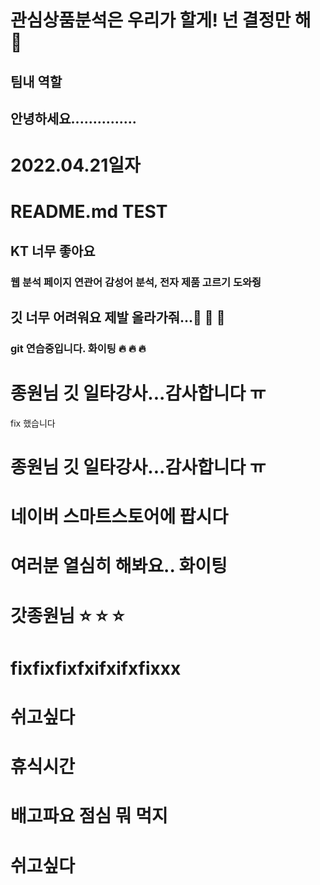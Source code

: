 # 관심상품분석은 우리가 할게! 넌 결정만 해 :speak_no_evil:



## 팀내 역할

## 안녕하세요...............


# 2022.04.21일자


# README.md TEST 
## KT 너무 좋아요 
### 웹 분석 페이지 연관어 감성어 분석, 전자 제품 고르기 도와줭


## 깃 너무 어려워요 제발 올라가줘...:poop: :poop: :pray: 


### git 연습중입니다. 화이팅 :fire: :fire: :fire:
# 종원님 깃 일타강사...감사합니다 ㅠ

fix 했습니다
# 종원님 깃 일타강사...감사합니다 ㅠ

# 네이버 스마트스토어에 팝시다

# 여러분 열심히 해봐요.. 화이팅
# 갓종원님 :star: :star: :star:

# fixfixfixfxifxifxfixxx
# 쉬고싶다

# 휴식시간

# 배고파요 점심 뭐 먹지
# 쉬고싶다
